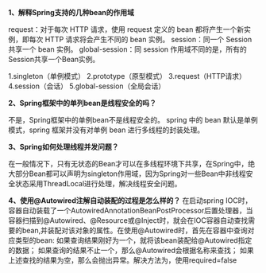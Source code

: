 **1、解释Spring支持的几种bean的作用域**

request：对于每次 HTTP 请求，使用 request 定义的 bean 都将产生一个新实例，即每次 HTTP 请求将会产生不同的 bean 实例。
session：同一个 Session 共享一个 bean 实例。
global-session：同 session 作用域不同的是，所有的Session共享一个Bean实例。

1.singleton（单例模式）
2.prototype（原型模式）
3.request（HTTP请求）
4.session（会话）
5.global-session（全局会话）



**2、Spring框架中的单列bean是线程安全的吗？**

不是，Spring框架中的单例bean不是线程安全的。
spring 中的 bean 默认是单例模式，spring 框架并没有对单例 bean 进行多线程的封装处理。

**3、Spring如何处理线程并发问题？**

在一般情况下，只有无状态的Bean才可以在多线程环境下共享，在Spring中，绝大部分Bean都可以声明为singleton作用域，因为Spring对一些Bean中非线程安全状态采用ThreadLocal进行处理，解决线程安全问题。

**4、使用@Autowired注解自动装配的过程是怎么样的？**
在启动spring IOC时，容器自动装载了一个AutowiredAnnotationBeanPostProcessor后置处理器，当容器扫描到@Autowired、@Resource或@Inject时，就会在IOC容器自动查找需要的bean,并装配对该对象的属性。在使用@Autowired时，首先在容器中查询对应类型的bean:
如果查询结果刚好为一个，就将该bean装配给@Autowired指定的数据；
如果查询的结果不止一个，那么@Autowired会根据名称来查找；
如果上述查找的结果为空，那么会抛出异常。解决方法为，使用required=false


